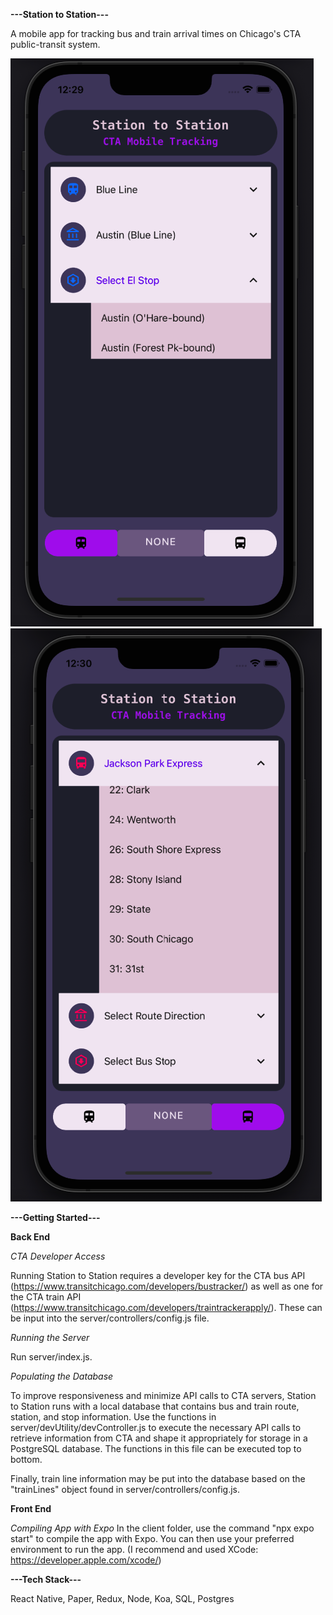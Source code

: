 
**---Station to Station---**

A mobile app for tracking bus and train arrival times on Chicago's CTA public-transit system.

![Selecting train stop from a given CTA station](client/assets/TrainSelect.png?raw=true "Train Screen")
![Accordion menu of CTA bus lines to choose from](client/assets/BusSelect.png?raw=true "Bus Screen")

**---Getting Started---**

**Back End**

*CTA Developer Access*

Running Station to Station requires a developer key for the CTA bus API (https://www.transitchicago.com/developers/bustracker/) as well as one for the CTA train API (https://www.transitchicago.com/developers/traintrackerapply/). These can be input into the server/controllers/config.js file.

*Running the Server*

Run server/index.js.

*Populating the Database*

To improve responsiveness and minimize API calls to CTA servers, Station to Station runs with a local database that contains bus and train route, station, and stop information. Use the functions in server/devUtility/devController.js to execute the necessary API calls to retrieve information from CTA and shape it appropriately for storage in a PostgreSQL database. The functions in this file can be executed top to bottom.

Finally, train line information may be put into the database based on the "trainLines" object found in server/controllers/config.js.

**Front End**

*Compiling App with Expo*
In the client folder, use the command "npx expo start" to compile the app with Expo. You can then use your preferred environment to run the app. (I recommend and used XCode: https://developer.apple.com/xcode/)

**---Tech Stack---**

React Native, Paper, Redux, Node, Koa, SQL, Postgres
